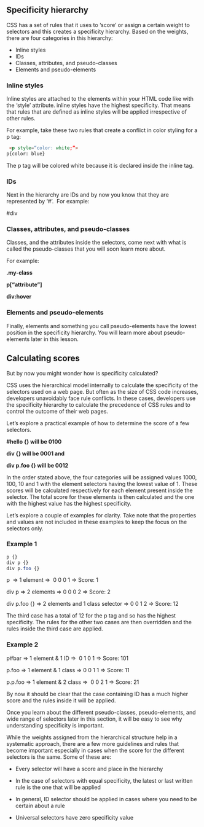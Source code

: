 
## Specificity hierarchy

CSS has a set of rules that it uses to ‘score’ or assign a certain weight to selectors and this creates a specificity hierarchy. Based on the weights, there are four categories in this hierarchy:

- Inline styles 
- IDs 
- Classes, attributes, and pseudo-classes 
- Elements and pseudo-elements

### Inline styles

Inline styles are attached to the elements within your HTML code like with the ‘style’ attribute. inline styles have the highest specificity. That means that rules that are defined as inline styles will be applied irrespective of other rules. 

For example, take these two rules that create a conflict in color styling for a p tag:

~~~html
 <p style=“color: white;”> 
p{color: blue}
~~~

The p tag will be colored white because it is declared inside the inline tag.

### IDs

Next in the hierarchy are IDs and by now you know that they are represented by ‘#’.  For example:

\#div

### Classes, attributes, and pseudo-classes

Classes, and the attributes inside the selectors, come next with what is called the pseudo-classes that you will soon learn more about. 

For example:

**.my-class** 

**p[“attribute”]**

**div:hover**

### Elements and pseudo-elements

Finally, elements and something you call pseudo-elements have the lowest position in the specificity hierarchy. You will learn more about pseudo-elements later in this lesson.

## Calculating scores

But by now you might wonder how is specificity calculated?

CSS uses the hierarchical model internally to calculate the specificity of the selectors used on a web page. But often as the size of CSS code increases, developers unavoidably face rule conflicts. In these cases, developers use the specificity hierarchy to calculate the precedence of CSS rules and to control the outcome of their web pages. 

Let’s explore a practical example of how to determine the score of a few selectors. 

**#hello {} will be 0100**

**div {} will be 0001 and**

**div p.foo {} will be 0012**

In the order stated above, the four categories will be assigned values 1000, 100, 10 and 1 with the element selectors having the lowest value of 1. These scores will be calculated respectively for each element present inside the selector. The total score for these elements is then calculated and the one with the highest value has the highest specificity.

Let’s explore a couple of examples for clarity. Take note that the properties and values are not included in these examples to keep the focus on the selectors only.

### Example 1

~~~css 
p {} 
div p {}
div p.foo {}
~~~

p  => 1 element =>  0 0 0 1 => Score: 1

div p => 2 elements => 0 0 0 2 => Score: 2

div p.foo {} => 2 elements and 1 class selector => 0 0 1 2 => Score: 12

The third case has a total of 12 for the p tag and so has the highest specificity. The rules for the other two cases are then overridden and the rules inside the third case are applied.

### Example 2

p#bar => 1 element & 1 ID =>  0 1 0 1 => Score: 101

p.foo => 1 element & 1 class => 0 0 1 1 => Score: 11

p.p.foo => 1 element & 2 class =>  0 0 2 1 => Score: 21

By now it should be clear that the case containing ID has a much higher score and the rules inside it will be applied.

Once you learn about the different pseudo-classes, pseudo-elements, and wide range of selectors later in this section, it will be easy to see why understanding specificity is important. 

While the weights assigned from the hierarchical structure help in a systematic approach, there are a few more guidelines and rules that become important especially in cases when the score for the different selectors is the same. Some of these are:

- Every selector will have a score and place in the hierarchy
    
- In the case of selectors with equal specificity, the latest or last written rule is the one that will be applied
    
- In general, ID selector should be applied in cases where you need to be certain about a rule 
    
- Universal selectors have zero specificity value